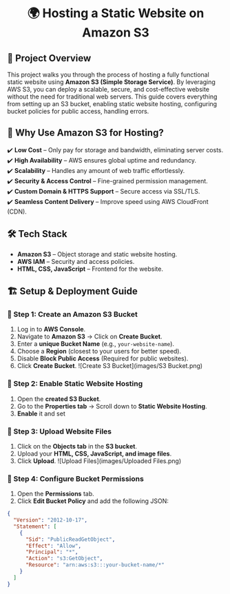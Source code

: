 **<h1><p align="center">🌍 Hosting a Static Website on Amazon S3</p></h1>**
## 📌 Project Overview
This project walks you through the process of hosting a fully functional static website using **Amazon S3 (Simple Storage Service)**. By leveraging AWS S3, you can deploy a scalable, secure, and cost-effective website without the need for traditional web servers.
This guide covers everything from setting up an S3 bucket, enabling static website hosting, configuring bucket policies for public access, handling errors.

## 🚀 Why Use Amazon S3 for Hosting?  
✔️ **Low Cost** – Only pay for storage and bandwidth, eliminating server costs.  
✔️ **High Availability** – AWS ensures global uptime and redundancy.  
✔️ **Scalability** – Handles any amount of web traffic effortlessly.  
✔️ **Security & Access Control** – Fine-grained permission management.  
✔️ **Custom Domain & HTTPS Support** – Secure access via SSL/TLS.  
✔️ **Seamless Content Delivery** – Improve speed using AWS CloudFront (CDN). 

## 🛠️ Tech Stack  
- **Amazon S3** – Object storage and static website hosting.  
- **AWS IAM** – Security and access policies.  
- **HTML, CSS, JavaScript** – Frontend for the website.  

## 🏗️ Setup & Deployment Guide  

### 🔹 Step 1: Create an Amazon S3 Bucket  
1. Log in to **AWS Console**.  
2. Navigate to **Amazon S3** → Click on **Create Bucket**.  
3. Enter a **unique Bucket Name** (e.g., `your-website-name`).  
4. Choose a **Region** (closest to your users for better speed).  
5. Disable **Block Public Access** (Required for public websites).  
6. Click **Create Bucket**.
![Create S3 Bucket](images/S3 Bucket.png)
 
### 🔹 Step 2: Enable Static Website Hosting  
1. Open the **created S3 Bucket**.  
2. Go to the **Properties tab** → Scroll down to **Static Website Hosting**.  
3. **Enable** it and set  

### 🔹 Step 3: Upload Website Files  
1. Click on the **Objects tab** in the **S3 bucket**.  
2. Upload your **HTML, CSS, JavaScript, and image files**.  
3. Click **Upload**.
![Upload Files](images/Uploaded Files.png)  

### 🔹 Step 4: Configure Bucket Permissions  
1. Open the **Permissions** tab.  
2. Click **Edit Bucket Policy** and add the following JSON:  

```json
{
  "Version": "2012-10-17",
  "Statement": [
    {
      "Sid": "PublicReadGetObject",
      "Effect": "Allow",
      "Principal": "*",
      "Action": "s3:GetObject",
      "Resource": "arn:aws:s3:::your-bucket-name/*"
    }
  ]
}


